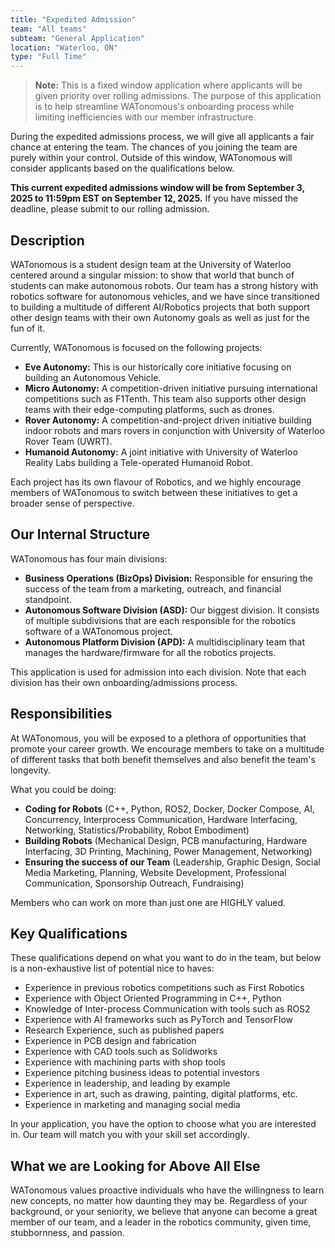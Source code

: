 ```yaml
---
title: "Expedited Admission"
team: "All teams"
subteam: "General Application"
location: "Waterloo, ON"
type: "Full Time"
---
```


> **Note:** This is a fixed window application where applicants will be given priority over rolling admissions. The purpose of this application is to help streamline WATonomous's onboarding process while limiting inefficiencies with our member infrastructure.

During the expedited admissions process, we will give all applicants a fair chance at entering the team. The chances of you joining the team are purely within your control. Outside of this window, WATonomous will consider applicants based on the qualifications below.

**This current expedited admissions window will be from September 3, 2025 to 11:59pm EST on September 12, 2025.** If you have missed the deadline, please submit to our rolling admission.

## Description

WATonomous is a student design team at the University of Waterloo centered around a singular mission: to show that world that bunch of students can make autonomous robots. Our team has a strong history with robotics software for autonomous vehicles, and we have since transitioned to building a multitude of different AI/Robotics projects that both support other design teams with their own Autonomy goals as well as just for the fun of it.

Currently, WATonomous is focused on the following projects:
- **Eve Autonomy:** This is our historically core initiative focusing on building an Autonomous Vehicle.
- **Micro Autonomy:** A competition-driven initiative pursuing international competitions such as F1Tenth. This team also supports other design teams with their edge-computing platforms, such as drones.
- **Rover Autonomy:** A competition-and-project driven initiative building indoor robots and mars rovers in conjunction with University of Waterloo Rover Team (UWRT).
- **Humanoid Autonomy:** A joint initiative with University of Waterloo Reality Labs building a Tele-operated Humanoid Robot.

Each project has its own flavour of Robotics, and we highly encourage members of WATonomous to switch between these initiatives to get a broader sense of perspective.

## Our Internal Structure
WATonomous has four main divisions:
- **Business Operations (BizOps) Division:** Responsible for ensuring the success of the team from a marketing, outreach, and financial standpoint.
- **Autonomous Software Division (ASD):** Our biggest division. It consists of multiple subdivisions that are each responsible for the robotics software of a WATonomous project.
- **Autonomous Platform Division (APD):** A multidisciplinary team that manages the hardware/firmware for all the robotics projects.

This application is used for admission into each division. Note that each division has their own onboarding/admissions process.

## Responsibilities
At WATonomous, you will be exposed to a plethora of opportunities that promote your career growth. We encourage members to take on a multitude of different tasks that both benefit themselves and also benefit the team's longevity.

What you could be doing:
- **Coding for Robots** (C++, Python, ROS2, Docker, Docker Compose, AI, Concurrency, Interprocess Communication, Hardware Interfacing, Networking, Statistics/Probability, Robot Embodiment)
- **Building Robots** (Mechanical Design, PCB manufacturing, Hardware Interfacing, 3D Printing, Machining, Power Management, Networking)
- **Ensuring the success of our Team** (Leadership, Graphic Design, Social Media Marketing, Planning, Website Development, Professional Communication, Sponsorship Outreach, Fundraising)

Members who can work on more than just one are HIGHLY valued.

## Key Qualifications
These qualifications depend on what you want to do in the team, but below is a non-exhaustive list of potential nice to haves:

- Experience in previous robotics competitions such as First Robotics
- Experience with Object Oriented Programming in C++, Python
- Knowledge of Inter-process Communication with tools such as ROS2
- Experience with AI frameworks such as PyTorch and TensorFlow
- Research Experience, such as published papers
- Experience in PCB design and fabrication
- Experience with CAD tools such as Solidworks
- Experience with machining parts with shop tools
- Experience pitching business ideas to potential investors
- Experience in leadership, and leading by example
- Experience in art, such as drawing, painting, digital platforms, etc.
- Experience in marketing and managing social media

In your application, you have the option to choose what you are interested in. Our team will match you with your skill set accordingly.

## What we are Looking for Above All Else
WATonomous values proactive individuals who have the willingness to learn new concepts, no matter how daunting they may be. Regardless of your background, or your seniority, we believe that anyone can become a great member of our team, and a leader in the robotics community, given time, stubbornness, and passion.
